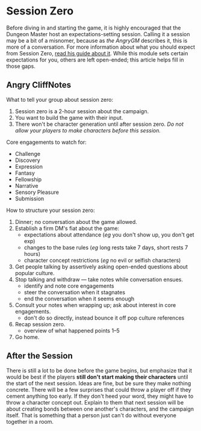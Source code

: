 # Session Zero
Before diving in and starting the game, it is highly encouraged that the Dungeon Master host an expectations-setting session.
Calling it a session may be a bit of a misnomer, because as *the AngryGM* describes it, this is more of a conversation.
For more information about what you should expect from Session Zero, [read his guide about it][AngryGM].
While this module sets certain expectations for you, others are left open-ended; this article helps fill in those gaps.

## Angry CliffNotes
What to tell your group about session zero:
1. Session zero is a 2-hour session about the campaign.
1. You want to build the game with their input.
1. There won't be character generation until after session zero.
	*Do not allow your players to make characters before this session.*

Core engagements to watch for:
- Challenge
- Discovery
- Expression
- Fantasy
- Fellowship
- Narrative
- Sensory Pleasure
- Submission

How to structure your session zero:
1. Dinner; no conversation about the game allowed.
1. Establish a firm DM's fiat about the game:
	- expectations about attendance (*eg* you don't show up, you don't get exp)
	- changes to the base rules (*eg* long rests take 7 days, short rests 7 hours)
	- character concept restrictions (*eg* no evil or selfish characters)
1. Get people talking by assertively asking open-ended questions about popular culture.
1. Stop talking and withdraw &mdash; take notes while conversation ensues.
	- identify and note core engagements
	- steer the conversation when it stagnates
	- end the conversation when it seems enough
1. Consult your notes when wrapping up; ask about interest in core engagements.
	- don't do so directly, instead bounce it off pop culture references
1. Recap session zero.
	- overview of what happened points 1&ndash;5
1. Go home.

## After the Session
There is still a lot to be done before the game begins, but emphasize that it would be best if the players **still don't start making their characters** until the start of the next session.
Ideas are fine, but be sure they make nothing concrete.
There will be a few surprises that could throw a player off if they cement anything too early.
If they don't heed your word, they might have to throw a character concept out.
Explain to them that next session will be about creating bonds between one another's characters, and the campaign itself.
That is something that a person just can't do without everyone together in a room.

[AngryGM]: https://theangrygm.com/session-zero-part-one
